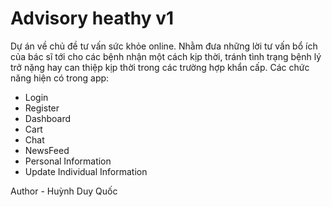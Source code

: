 # Advisory heathy v1
Dự án về chủ đề tư vấn sức khỏe online.
Nhằm đưa những lời tư vấn bổ ích của bác sĩ tới cho các bệnh nhận một cách kịp thời, tránh tình trạng bệnh lý trở nặng hay can thiệp kịp thời
trong các trường hợp khẩn cấp.
Các chức năng hiện có trong app:
- Login
- Register
- Dashboard
- Cart
- Chat
- NewsFeed
- Personal Information
- Update Individual Information

Author - Huỳnh Duy Quốc
